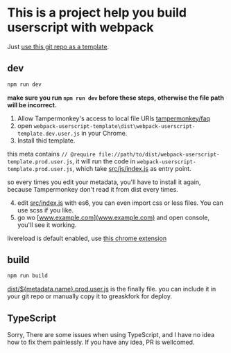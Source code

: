 # This is a project help you build userscript with webpack

Just [use this git repo as a template](https://github.com/Trim21/webpack-userscript-template/generate).

## dev

```bash
npm run dev
```

**make sure you run `npm run dev` before these steps, otherwise the file path will be incorrect.**

1. Allow Tampermonkey's access to local file URIs [tampermonkey/faq](https://tampermonkey.net/faq.php?ext=dhdg#Q204)
2. open `webpack-userscript-template\dist\webpack-userscript-template.dev.user.js` in your Chrome.
3. Install thid template.

this meta contains `// @require file://path/to/dist/webpack-userscript-template.prod.user.js`,
it will run the code in `webpack-userscript-template.prod.user.js`,
which take [src/js/index.js](./src/js/index.js) as entry point.

so every times you edit your metadata, you'll have to install it again,
because Tampermonkey don't read it from dist every times.

4. edit [src/index.js](./src/index.js) with es6, you can even import css or less files. You can use scss if you like.
5. go wo [www.example.com](www.example.com) and open console, you'll see it working.

livereload is default enabled, use [this chrome extension](https://chrome.google.com/webstore/detail/jnihajbhpnppcggbcgedagnkighmdlei)

## build

```bash
npm run build
```

[dist/${metadata.name}.prod.user.js](./dist/webpack-userscript-template.prod.user.js)
is the finally file. you can include it in your git repo or manually copy it to greaskfork for deploy.


## TypeScript

Sorry, There are some issues when using TypeScript,
and I have no idea how to fix them painlessly. If you have any idea, PR is wellcomed.
